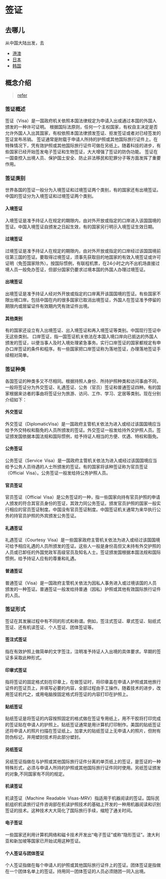# 签证

## 去哪儿

从中国大陆出发，去

- [港澳](./eep)
- [日本](./abroad/asia/japan#签证)
- [韩国](./abroad/asia/korean#签证)

## 概念介绍

> [refer](http://cs.mfa.gov.cn/zggmcg/cgqz/cgqzjj_660464/)

### 签证概述

签证（Visa）是一国政府机关依照本国法律规定为申请入出或通过本国的外国人颁发的一种许可证明。
根据国际法原则，任何一个主权国家，有权自主决定是否允许外国人入出其国家，有权依照本国法律颁发签证、拒发签证或者对已经签发的签证宣布吊销。
签证通常是附载于申请人所持的护照或其他国际旅行证件上。在特殊情况下，凭有效护照或其他国际旅行证件可做在另纸上。随着科技的进步，有些国家已经开始签发电子签证和生物签证，大大增强了签证的防伪功能。
签证在一国查控入出境人员、保护国土安全、防止非法移民和犯罪分子等方面发挥了重要作用。

### 签证类别

世界各国的签证一般分为入境签证和过境签证两个类别，有的国家还有出境签证。中国的签证分为入境签证和过境签证两个类别。

#### 入境签证

入境签证是准予持证人在规定的期限内，由对外开放或指定的口岸进入该国国境的签证。中国入境签证自颁发之日起生效，有的国家另行明示入境签证生效日期。

#### 过境签证

过境签证是准予持证人在规定的期限内，由对外开放或指定的口岸经过该国国境前往第三国的签证。要取得过境签证，须事先获取目的地国家的有效入境签证或许可证明（免签国家除外）。按国际惯例，有联程机票，在24小时之内不出机场直接过境人员一般免办签证，但部分国家仍要求过境本国的外国人办理过境签证。

#### 出境签证

出境签证是准予持证人经对外开放或指定的口岸离开该国国境的签证。有些国家不限出境口岸。包括中国在内的很多国家已取消出境签证，外国人在签证准予停留的期限内或居留证件有效期内凭有效证件出境。

#### 其他类别

有的国家还设立有入出境签证、出入境签证和再入境签证等类别。中国现行签证中无这些类别。
口岸签证，指一国签证机关依法在本国入境口岸向已抵达的外国人颁发的签证，以便当事人及时入境处理紧急事务。实行口岸签证的国家都规定有申办口岸签证的条件和程序。有一些国家把口岸签证称为落地签证，办理落地签证手续相对简单。

### 签证种类

各国签证的种类多又不尽相同。根据持照人身份、所持护照种类和访问事由不同，一般将签证分为外交签证、礼遇签证、公务（官员）签证和普通签证四种。有的国家根据来访者的事由将签证分为旅游、访问、工作、学习、定居等类别。现在分别介绍如下：

#### 外交签证

外交签证（DiplomaticVisa）是一国政府主管机关依法为进入或经过该国国境应当给予外交特权和豁免的人员所颁发的签证。外交签证一般发给持外交护照人员。签证颁发国依据本国法规和国际惯例，给予持证人相当的方便、优遇、特权和豁免。

#### 公务签证

公务签证（Service Visa）是一国政府主管机关依法为进入或经过该国国境应当给予公务人员待遇的人士所颁发的签证。有的国家将该种签证称为官员签证（Official Visa）。公务签证一般发给持公务护照人员。

#### 官员签证

官员签证（Official Visa）是公务签证的一种，指一些国家向持有官员护照的申请人颁发的符合其官员身份的签证，其效力同公务签证。颁发官员护照的国家一般实行相应的官员签证制度。中国没有官员签证制度。中国签证机关通常为来华执行公务的持官员护照的外宾颁发公务签证。

#### 礼遇签证

礼遇签证（Courtesy Visa）是一些国家政府主管机关依法为进入或经过该国国境可给予相应礼遇的人员所颁发的签证。这些人一般是身份高但又未持有外交护照的人员或已卸任的外国党政军高级官员及知名人士。签证颁发国根据本国法规和国际惯例，给予持证人应有的尊重和礼遇。

#### 普通签证

普通签证（Visa）是一国政府主管机关依法为因私人事务进入或过境该国的人员颁发的一种签证。普通签证一般发给持普通（因私）护照或其他有效国际旅行证件的人员。

### 签证形式

签证在其发展过程中有不同的形式和称谓。例如，签注式签证、章式签证、贴纸式签证、还有机读签证、个人签证、团体签证等。

#### 签注式签证

指在有效护照上做简单的文字签注，注明准予持证人入出境的具体要求。早期的签证多采取此种形式。

#### 印章式签证

指将签证的固定格式刻在印章上，在做签证时，将印章盖在申请人护照或其他旅行证件的签证页上，并填写必要的内容，全部过程由手工操作。随着技术的进步，改用签证机代之，或用电脑按固定格式将签证的内容打印在护照上。

#### 贴纸签证

贴纸签证是将签证的内容按照固定的格式做在签证专用纸上，用不干胶将打印完成的签证贴在申请人的护照上。贴纸签证通常是用计算机打印制作。美国的贴纸签证还将申请人的照片扫描在签证纸上。加拿大的贴纸签证上无申请人的照片，但附有防伪标记，并用塑封技术将此部分塑封。

#### 另纸签证

另纸签证指做在与护照或其他国际旅行证件分离的单页纸上的签证，是签证的一种特殊形式，必须与申请人所持的护照或其他国际旅行证件同时使用。另纸签证颁发的对象,不同国家有不同的规定。

#### 机读签证

机读签证（Machine Readable Visas-MRV）指适用于机器阅读的签证。国际民航组织机读旅行证件咨询部在机读护照技术的基础上开发的一种用机器阅读和识别签证的技术。这种技术大大简化了国际旅行手续，缩短了通关时间。

#### 电子签证

一些国家还利用计算机网络和磁卡技术开发出“电子签证”或称“隐形签证”。澳大利亚和新加坡等国家已开始试用这种签证。

#### 个人签证与团体签证

个人签证指做在每个申请人的护照或其他国际旅行证件上的签证。团体签证是指做在一个团体名单上的签证。持用同一团体签证的人员必须随团一同入出境。
